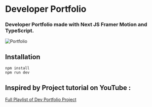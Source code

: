 # Developer Portfolio

### Developer Portfolio made with Next JS Framer Motion and TypeScript.

![Portfolio](/images/profoilo.png"Title")

## Installation

```
npm install
npm run dev
```


## Inspired by Project tutorial on YouTube : 
  [Full Playlist of Dev Portfolio Project](https://www.youtube.com/watch?v=Nhb67Eb98tU&list=PLQKg8mIgoxKpvIWyxMM-Nn6s_iww0KX53)


